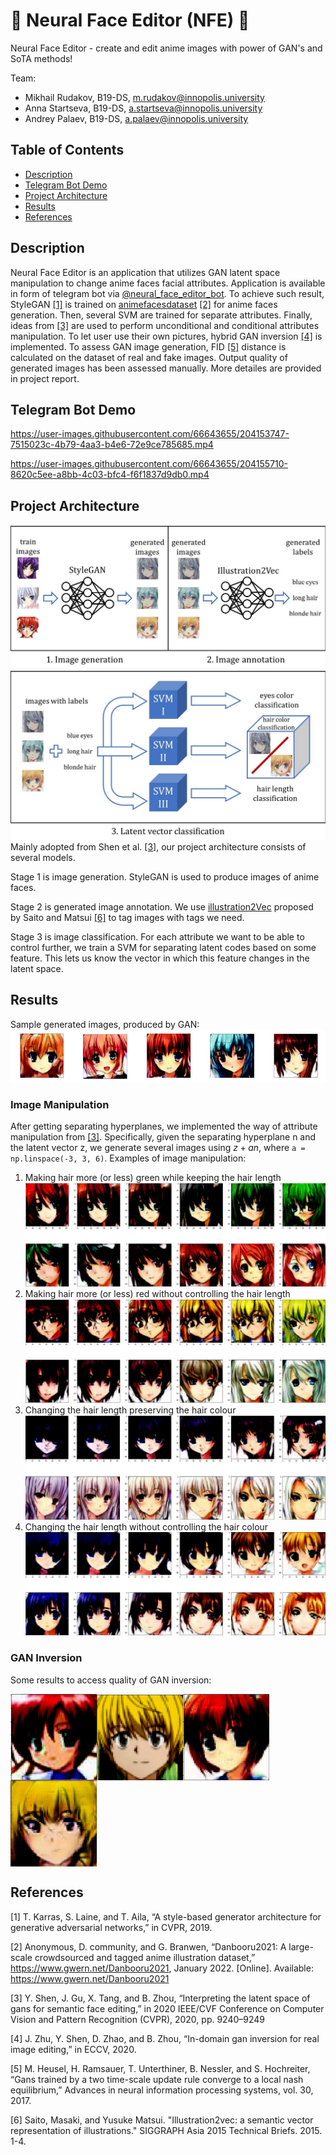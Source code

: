 # :robot: Neural Face Editor (NFE) :art:

Neural Face Editor - create and edit anime images with power of GAN's and SoTA methods!

Team:
- Mikhail Rudakov, B19-DS, m.rudakov@innopolis.university
- Anna Startseva, B19-DS, a.startseva@innopolis.university
- Andrey Palaev, B19-DS, a.palaev@innopolis.university

## Table of Contents
- [Description](#description)
- [Telegram Bot Demo](#telegram-bot-demo)
- [Project Architecture](#project-architecture)
- [Results](#results)
- [References](#references)

## Description
Neural Face Editor is an application that utilizes GAN latent space manipulation to change anime faces facial attributes. Application is available in form of telegram bot via [@neural_face_editor_bot](https://t.me/neural_face_editor_bot).
To achieve such result, StyleGAN [[1]](#1) is trained on [animefacesdataset](https://www.gwern.net/Danbooru2021) [[2]](#2) for anime faces generation. Then, several SVM are trained for separate attributes. Finally, ideas from [[3]](#3) are used to perform unconditional and conditional attributes manipulation. To let user use their own pictures, hybrid GAN inversion [[4]](#4) is implemented. To assess GAN image generation, FID [[5]](#5) distance is calculated on the dataset of real and fake images. Output quality of generated images has been assessed manually. More detailes are provided in project report.

## Telegram Bot Demo
https://user-images.githubusercontent.com/66643655/204153747-7515023c-4b79-4aa3-b4e6-72e9ce785685.mp4

https://user-images.githubusercontent.com/66643655/204155710-8620c5ee-a8bb-4c03-bfc4-f6f1837d9db0.mp4

## Project Architecture
![Step 1 and 2](images/image_generation_annotation.jpg)
![Step 3](images/svm.jpg)
Mainly adopted from Shen et al. [[3]](#3), our project architecture consists of several models.

Stage 1 is image generation. StyleGAN is used to produce images of anime faces.

Stage 2 is generated image annotation. We use [illustration2Vec](https://github.com/rezoo/illustration2vec) proposed by Saito and Matsui [[6]](#6) to tag images with tags we need.

Stage 3 is image classification. For each attribute we want to be able to control further, we train a SVM for separating latent codes based on some feature. This lets us know the vector in which this feature changes in the latent space.

## Results
Sample generated images, produced by GAN: <br/>
![samples](images/samples.png)

### Image Manipulation
After getting separating hyperplanes, we implemented the way of attribute manipulation from [[3]](#3). Specifically, given the separating hyperplane n and the latent vector z, we generate several images using $z+an$, where `a = np.linspace(-3, 3, 6)`. Examples of image manipulation:
1. Making hair more (or less) green while keeping the hair length
![change_color_green](images/change_color_green.png)
2. Making hair more (or less) red without controlling the hair length
![change_color](images/change_color.png)
3. Changing the hair length preserving the hair colour
![change_length](images/change_length.png)
4. Changing the hair length without controlling the hair colour
![change_color_length](images/change_color_length.png)

### GAN Inversion
Some results to access quality of GAN inversion:

<img align="left" width="138" height="138" src=images/gi11.png>
<img align="center" width="138" height="138" src=images/gi12.png>

<img align="left" width="138" height="138" src=images/gi21.png>
<img align="center" width="138" height="138" src=images/gi22.png>

## References
<a id="1">[1]</a>
T. Karras, S. Laine, and T. Aila, “A style-based generator architecture for generative adversarial networks,” in CVPR, 2019.

<a id="2">[2]</a>
Anonymous, D. community, and G. Branwen, “Danbooru2021: A large-scale crowdsourced and tagged anime illustration dataset,” https://www.gwern.net/Danbooru2021, January 2022. [Online]. Available: https://www.gwern.net/Danbooru2021

<a id="3">[3]</a>
Y. Shen, J. Gu, X. Tang, and B. Zhou, “Interpreting the latent space of gans for semantic face editing,” in 2020 IEEE/CVF Conference on Computer Vision and Pattern Recognition (CVPR), 2020, pp. 9240–9249

<a id="4">[4]</a>
J. Zhu, Y. Shen, D. Zhao, and B. Zhou, “In-domain gan inversion for real image editing,” in ECCV, 2020.

<a id="5">[5]</a>
M. Heusel, H. Ramsauer, T. Unterthiner, B. Nessler, and S. Hochreiter, “Gans trained by a two time-scale update rule converge to a local nash equilibrium,” Advances in neural information processing systems, vol. 30, 2017.

<a id="6">[6]</a> 
Saito, Masaki, and Yusuke Matsui. "Illustration2vec: a semantic vector representation of illustrations." SIGGRAPH Asia 2015 Technical Briefs. 2015. 1-4.
